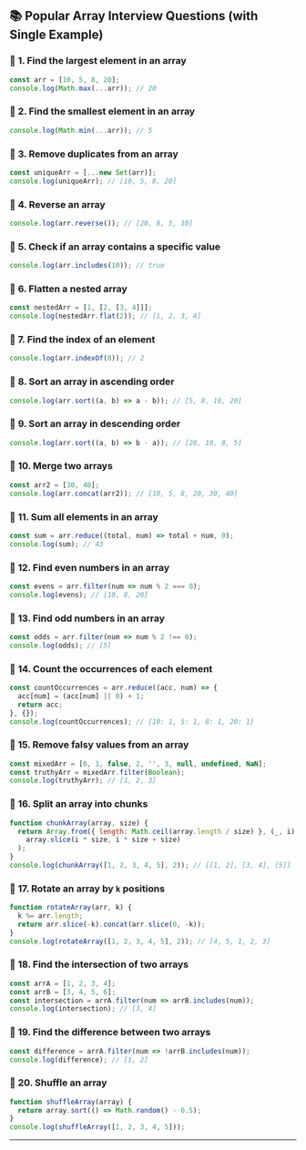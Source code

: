 

## 📚 **Popular Array Interview Questions (with Single Example)**

### 🔸 **1. Find the largest element in an array**

```javascript
const arr = [10, 5, 8, 20];
console.log(Math.max(...arr)); // 20
```

### 🔸 **2. Find the smallest element in an array**

```javascript
console.log(Math.min(...arr)); // 5
```

### 🔸 **3. Remove duplicates from an array**

```javascript
const uniqueArr = [...new Set(arr)];
console.log(uniqueArr); // [10, 5, 8, 20]
```

### 🔸 **4. Reverse an array**

```javascript
console.log(arr.reverse()); // [20, 8, 5, 10]
```

### 🔸 **5. Check if an array contains a specific value**

```javascript
console.log(arr.includes(10)); // true
```

### 🔸 **6. Flatten a nested array**

```javascript
const nestedArr = [1, [2, [3, 4]]];
console.log(nestedArr.flat(2)); // [1, 2, 3, 4]
```

### 🔸 **7. Find the index of an element**

```javascript
console.log(arr.indexOf(8)); // 2
```

### 🔸 **8. Sort an array in ascending order**

```javascript
console.log(arr.sort((a, b) => a - b)); // [5, 8, 10, 20]
```

### 🔸 **9. Sort an array in descending order**

```javascript
console.log(arr.sort((a, b) => b - a)); // [20, 10, 8, 5]
```

### 🔸 **10. Merge two arrays**

```javascript
const arr2 = [30, 40];
console.log(arr.concat(arr2)); // [10, 5, 8, 20, 30, 40]
```

### 🔸 **11. Sum all elements in an array**

```javascript
const sum = arr.reduce((total, num) => total + num, 0);
console.log(sum); // 43
```

### 🔸 **12. Find even numbers in an array**

```javascript
const evens = arr.filter(num => num % 2 === 0);
console.log(evens); // [10, 8, 20]
```

### 🔸 **13. Find odd numbers in an array**

```javascript
const odds = arr.filter(num => num % 2 !== 0);
console.log(odds); // [5]
```

### 🔸 **14. Count the occurrences of each element**

```javascript
const countOccurrences = arr.reduce((acc, num) => {
  acc[num] = (acc[num] || 0) + 1;
  return acc;
}, {});
console.log(countOccurrences); // {10: 1, 5: 1, 8: 1, 20: 1}
```

### 🔸 **15. Remove falsy values from an array**

```javascript
const mixedArr = [0, 1, false, 2, '', 3, null, undefined, NaN];
const truthyArr = mixedArr.filter(Boolean);
console.log(truthyArr); // [1, 2, 3]
```

### 🔸 **16. Split an array into chunks**

```javascript
function chunkArray(array, size) {
  return Array.from({ length: Math.ceil(array.length / size) }, (_, i) => 
    array.slice(i * size, i * size + size)
  );
}
console.log(chunkArray([1, 2, 3, 4, 5], 2)); // [[1, 2], [3, 4], [5]]
```

### 🔸 **17. Rotate an array by ********`k`******** positions**

```javascript
function rotateArray(arr, k) {
  k %= arr.length;
  return arr.slice(-k).concat(arr.slice(0, -k));
}
console.log(rotateArray([1, 2, 3, 4, 5], 2)); // [4, 5, 1, 2, 3]
```

### 🔸 **18. Find the intersection of two arrays**

```javascript
const arrA = [1, 2, 3, 4];
const arrB = [3, 4, 5, 6];
const intersection = arrA.filter(num => arrB.includes(num));
console.log(intersection); // [3, 4]
```

### 🔸 **19. Find the difference between two arrays**

```javascript
const difference = arrA.filter(num => !arrB.includes(num));
console.log(difference); // [1, 2]
```

### 🔸 **20. Shuffle an array**

```javascript
function shuffleArray(array) {
  return array.sort(() => Math.random() - 0.5);
}
console.log(shuffleArray([1, 2, 3, 4, 5]));
```

---


